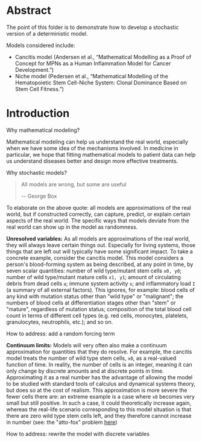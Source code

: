 # Abstract

The point of this folder is to demonstrate how to develop a stochastic version of a deterministic model.

Models considered include:

*   Cancitis model (Andersen et al., “Mathematical Modelling as a Proof of Concept for MPNs as a Human Inflammation Model for Cancer Development.”)
*   Niche model (Pedersen et al., “Mathematical Modelling of the Hematopoietic Stem Cell-Niche System: Clonal Dominance Based on Stem Cell Fitness.”)

# Introduction

Why mathematical modeling?

Mathematical modeling can help us understand the real world, especially when we have some idea of the mechanisms involved. In medicine in particular, we hope that fitting mathematical models to patient data can help us understand diseases better and design more effective treatments.

Why stochastic models?

> All models are wrong, but some are useful
> 
> \-- George Box

To elaborate on the above quote: all models are approximations of the real world, but if constructed correctly, can capture, predict, or explain certain aspects of the real world. The specific ways that models deviate from the real world can show up in the model as randomness.

**Unresolved variables:** As all models are approximations of the real world, they will always leave certain things out. Especially for living systems, those things that are left out will typically have some significant impact. To take a concrete example, consider the cancitis model. This model considers a person's blood-forming system as being described, at any point in time, by seven scalar quantities: number of wild type/mutant stem cells `x0, y0`; number of wild type/mutant mature cells `x1, y1`; amount of circulating debris from dead cells `a`; immune system activity `s`; and inflammatory load `I` (a summary of all external factors). This ignores, for example: blood cells of any kind with mutation status other than "wild type" or "malignant"; the numbers of blood cells at differentiation stages other than "stem" or "mature", regardless of mutation status; composition of the total blood cell count in terms of different cell types (e.g. red cells, monocytes, platelets, granulocytes, neutrophils, etc.); and so on.

How to address: add a random forcing term

**Continuum limits:** Models will very often also make a continuum approximation for quantities that they do resolve. For example, the cancitis model treats the number of wild type stem cells, `x0`, as a real-valued function of time. In reality, the number of cells is an integer, meaning it can only change by discrete amounts and at discrete points in time. Approximating it as a real number has the advantage of allowing the model to be studied with standard tools of calculus and dynamical systems theory, but does so at the cost of realism. This approximation is more severe the fewer cells there are: an extreme example is a case where `x0` becomes very small but still positive. In such a case, it could theoretically increase again, whereas the real-life scenario corresponding to this model situation is that there are zero wild type stem cells left, and they therefore cannot increase in number (see: the "atto-fox" problem [here](https://hal.science/hal-01235211/))

How to address: rewrite the model with discrete variables